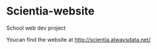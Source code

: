 # Scientia-website
School web dev project

Youcan find the website at http://scientia.alwaysdata.net/
